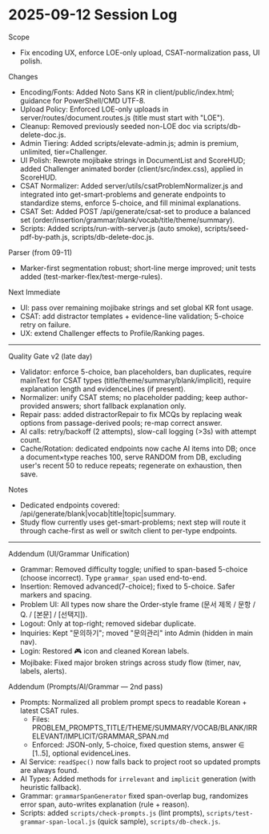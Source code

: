 # 2025-09-12 Session Log

Scope
- Fix encoding UX, enforce LOE-only upload, CSAT-normalization pass, UI polish.

Changes
- Encoding/Fonts: Added Noto Sans KR in client/public/index.html; guidance for PowerShell/CMD UTF-8.
- Upload Policy: Enforced LOE-only uploads in server/routes/document.routes.js (title must start with "LOE").
- Cleanup: Removed previously seeded non-LOE doc via scripts/db-delete-doc.js.
- Admin Tiering: Added scripts/elevate-admin.js; admin is premium, unlimited, tier=Challenger.
- UI Polish: Rewrote mojibake strings in DocumentList and ScoreHUD; added Challenger animated border (client/src/index.css), applied in ScoreHUD.
- CSAT Normalizer: Added server/utils/csatProblemNormalizer.js and integrated into get-smart-problems and generate endpoints to standardize stems, enforce 5-choice, and fill minimal explanations.
- CSAT Set: Added POST /api/generate/csat-set to produce a balanced set (order/insertion/grammar/blank/vocab/title/theme/summary).
- Scripts: Added scripts/run-with-server.js (auto smoke), scripts/seed-pdf-by-path.js, scripts/db-delete-doc.js.

Parser (from 09-11)
- Marker-first segmentation robust; short-line merge improved; unit tests added (test-marker-flex/test-merge-rules).

Next Immediate
- UI: pass over remaining mojibake strings and set global KR font usage.
- CSAT: add distractor templates + evidence-line validation; 5-choice retry on failure.
- UX: extend Challenger effects to Profile/Ranking pages.

---

Quality Gate v2 (late day)
- Validator: enforce 5-choice, ban placeholders, ban duplicates, require mainText for CSAT types (title/theme/summary/blank/implicit), require explanation length and evidenceLines (if present).
- Normalizer: unify CSAT stems; no placeholder padding; keep author-provided answers; short fallback explanation only.
- Repair pass: added distractorRepair to fix MCQs by replacing weak options from passage-derived pools; re-map correct answer.
- AI calls: retry/backoff (2 attempts), slow-call logging (>3s) with attempt count.
- Cache/Rotation: dedicated endpoints now cache AI items into DB; once a document×type reaches 100, serve RANDOM from DB, excluding user's recent 50 to reduce repeats; regenerate on exhaustion, then save.

Notes
- Dedicated endpoints covered: /api/generate/blank|vocab|title|topic|summary.
- Study flow currently uses get-smart-problems; next step will route it through cache-first as well or switch client to per-type endpoints.

---

Addendum (UI/Grammar Unification)
- Grammar: Removed difficulty toggle; unified to span-based 5-choice (choose incorrect). Type `grammar_span` used end-to-end.
- Insertion: Removed advanced(7-choice); fixed to 5-choice. Safer markers and spacing.
- Problem UI: All types now share the Order-style frame (문서 제목 / 문항 / Q. / [본문] / [선택지]).
- Logout: Only at top-right; removed sidebar duplicate.
- Inquiries: Kept "문의하기"; moved "문의관리" into Admin (hidden in main nav).
- Login: Restored 🎮 icon and cleaned Korean labels.
- Mojibake: Fixed major broken strings across study flow (timer, nav, labels, alerts).

Addendum (Prompts/AI/Grammar — 2nd pass)
- Prompts: Normalized all problem prompt specs to readable Korean + latest CSAT rules.
  - Files: PROBLEM_PROMPTS_TITLE/THEME/SUMMARY/VOCAB/BLANK/IRRELEVANT/IMPLICIT/GRAMMAR_SPAN.md
  - Enforced: JSON-only, 5-choice, fixed question stems, answer ∈ [1..5], optional evidenceLines.
- AI Service: `readSpec()` now falls back to project root so updated prompts are always found.
- AI Types: Added methods for `irrelevant` and `implicit` generation (with heuristic fallback).
- Grammar: `grammarSpanGenerator` fixed span-overlap bug, randomizes error span, auto-writes explanation (rule + reason).
- Scripts: added `scripts/check-prompts.js` (lint prompts), `scripts/test-grammar-span-local.js` (quick sample), `scripts/db-check.js`.
